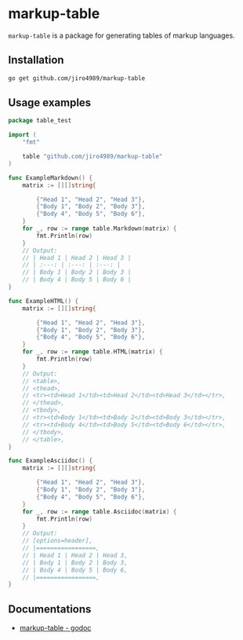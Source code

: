 # markup-table

`markup-table` is a package for generating tables of markup languages.

## Installation

```bash
go get github.com/jiro4989/markup-table
```

## Usage examples

```go
package table_test

import (
	"fmt"

	table "github.com/jiro4989/markup-table"
)

func ExampleMarkdown() {
	matrix := [][]string{

		{"Head 1", "Head 2", "Head 3"},
		{"Body 1", "Body 2", "Body 3"},
		{"Body 4", "Body 5", "Body 6"},
	}
	for _, row := range table.Markdown(matrix) {
		fmt.Println(row)
	}
	// Output:
	// | Head 1 | Head 2 | Head 3 |
	// | :---: | :---: | :---: |
	// | Body 1 | Body 2 | Body 3 |
	// | Body 4 | Body 5 | Body 6 |
}

func ExampleHTML() {
	matrix := [][]string{

		{"Head 1", "Head 2", "Head 3"},
		{"Body 1", "Body 2", "Body 3"},
		{"Body 4", "Body 5", "Body 6"},
	}
	for _, row := range table.HTML(matrix) {
		fmt.Println(row)
	}
	// Output:
	// <table>,
	// <thead>,
	// <tr><td>Head 1</td><td>Head 2</td><td>Head 3</td></tr>,
	// </thead>,
	// <tbody>,
	// <tr><td>Body 1</td><td>Body 2</td><td>Body 3</td></tr>,
	// <tr><td>Body 4</td><td>Body 5</td><td>Body 6</td></tr>,
	// </tbody>,
	// </table>,
}

func ExampleAsciidoc() {
	matrix := [][]string{

		{"Head 1", "Head 2", "Head 3"},
		{"Body 1", "Body 2", "Body 3"},
		{"Body 4", "Body 5", "Body 6"},
	}
	for _, row := range table.Asciidoc(matrix) {
		fmt.Println(row)
	}
	// Output:
	// [options=header],
	// |=================,
	// | Head 1 | Head 2 | Head 3,
	// | Body 1 | Body 2 | Body 3,
	// | Body 4 | Body 5 | Body 6,
	// |=================,
}
```

## Documentations

* [markup-table - godoc](https://godoc.org/github.com/jiro4989/markup-table)
